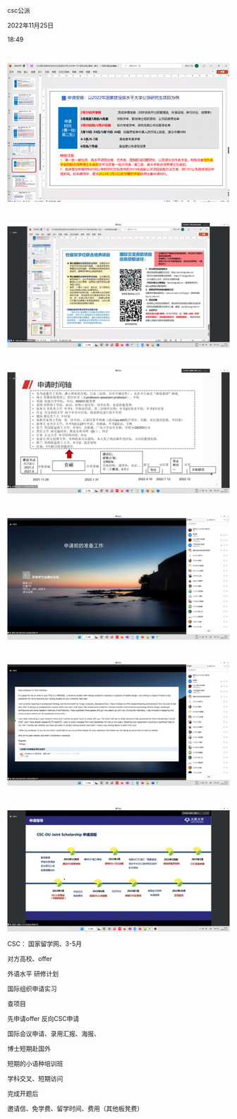 csc公派

2022年11月25日

18:49

 

![](../../assets/001_csc公派_000.png)

 

![](../../assets/001_csc公派_001.png)

 

![](../../assets/001_csc公派_002.png)

 

![](../../assets/001_csc公派_003.png)

 

![](../../assets/001_csc公派_004.png)

 

![](../../assets/001_csc公派_005.png)

CSC： 国家留学网、3-5月

对方高校、offer

外语水平 研修计划

国际组织申请实习

查项目

先申请offer 反向CSC申请

国际会议申请、录用汇报、海报、

博士短期赴国外

短期的小语种培训班

学科交叉、短期访问

完成开题后

邀请信、免学费、留学时间、费用（其他板凳费）

 

 
